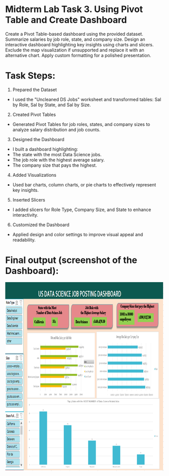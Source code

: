 # Midterm Lab Task 3. Using Pivot Table and Create Dashboard
Create a Pivot Table-based dashboard using the provided dataset. Summarize salaries by job role, state, and company size. Design an interactive dashboard highlighting key insights using charts and slicers. Exclude the map visualization if unsupported and replace it with an alternative chart. Apply custom formatting for a polished presentation.

# Task Steps:
1. Prepared the Dataset
- I used the "Uncleaned DS Jobs" worksheet and transformed tables: Sal by Role, Sal by State, and Sal by Size.
2. Created Pivot Tables
- Generated Pivot Tables for job roles, states, and company sizes to analyze salary distribution and job counts.
3. Designed the Dashboard
- I built a dashboard highlighting:
- The state with the most Data Science jobs.
- The job role with the highest average salary.
- The company size that pays the highest.
4. Added Visualizations
- Used bar charts, column charts, or pie charts to effectively represent key insights.
5. Inserted Slicers
- I added slicers for Role Type, Company Size, and State to enhance interactivity.
6. Customized the Dashboard
- Applied design and color settings to improve visual appeal and readability.
# Final output (screenshot of the Dashboard):

<img src="image/dashboard.pg.PNG" alt="Alt Text" width="900" height="600">
